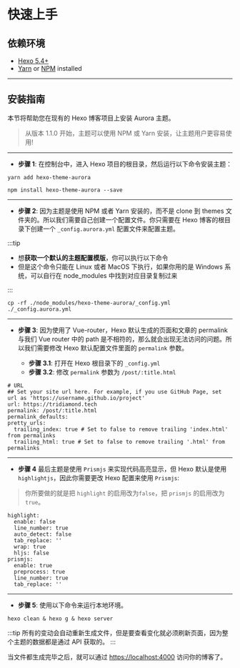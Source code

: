 # 快速上手

## 依赖环境

- [Hexo 5.4+](https://hexo.io/)
- [Yarn](https://yarn.bootcss.com/) or [NPM](https://www.npmjs.cn/getting-started/installing-node/) installed

---

## 安装指南

本节将帮助您在现有的 Hexo 博客项目上安装 Aurora 主题。

> 从版本 1.1.0 开始，主题可以使用 NPM 或 Yarn 安装，让主题用户更容易使用!

---

- **步骤 1**: 在控制台中，进入 Hexo 项目的根目录，然后运行以下命令安装主题：

<CodeGroup>
  <CodeGroupItem title="YARN">

```shell:no-line-numbers
yarn add hexo-theme-aurora
```

  </CodeGroupItem>

  <CodeGroupItem title="NPM">

```shell:no-line-numbers
npm install hexo-theme-aurora --save
```

  </CodeGroupItem>
</CodeGroup>

---

- **步骤 2**: 因为主题是使用 NPM 或者 Yarn 安装的，而不是 clone 到 themes 文件夹的。所以我们需要自己创建一个配置文件。你只需要在 Hexo 博客的根目录下创建一个 `_config.aurora.yml` 配置文件来配置主题。

:::tip

- 想**获取一个默认的主题配置模版**，你可以执行以下命令
- 但是这个命令只能在 Linux 或者 MacOS 下执行，如果你用的是 Windows 系统，可以自行在 node_modules 中找到对应目录复制过来

:::

```shell:no-line-numbers
cp -rf ./node_modules/hexo-theme-aurora/_config.yml ./_config.aurora.yml
```

---

- **步骤 3**: 因为使用了 Vue-router，Hexo 默认生成的页面和文章的 permalink 与我们 Vue router 中的 path 是不相符的，那么就会出现无法访问的问题。所以我们需要修改 Hexo 默认配置文件里面的 `permalink` 参数。

  - **步骤 3.1**: 打开在 Hexo 根目录下的 `_config.yml`
  - **步骤 3.2**: 修改 `permalink` 参数为 `/post/:title.html`

```yaml:no-line-numbers{4}
# URL
## Set your site url here. For example, if you use GitHub Page, set url as 'https://username.github.io/project'
url: https://tridiamond.tech
permalink: /post/:title.html
permalink_defaults:
pretty_urls:
  trailing_index: true # Set to false to remove trailing 'index.html' from permalinks
  trailing_html: true # Set to false to remove trailing '.html' from permalinks
```

---

- **步骤 4** 最后主题是使用 `Prismjs` 来实现代码高亮显示，但 Hexo 默认是使用 `highlightjs`，因此你需要更改 Hexo 配置来使用 `Prismjs`:

> 你所要做的就是把 `highlight` 的启用改为`false`，把 `prismjs` 的启用改为`true`。

```yaml:no-line-numbers{2,9}
highlight:
  enable: false
  line_number: true
  auto_detect: false
  tab_replace: ''
  wrap: true
  hljs: false
prismjs:
  enable: true
  preprocess: true
  line_number: true
  tab_replace: ''
```

---

- **步骤 5**: 使用以下命令来运行本地环境。

```shell:no-line-numbers
hexo clean & hexo g & hexo server
```

:::tip
所有的变动会自动重新生成文件，但是要查看变化就必须刷新页面，因为整个主题的数据都是通过 API 获取的。
:::

当文件都生成完毕之后，就可以通过 [https://localhost:4000](https://localhost:4000) 访问你的博客了。
